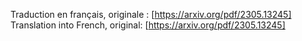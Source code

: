 Traduction en français, originale : [https://arxiv.org/pdf/2305.13245] <br>
Translation into French, original: [https://arxiv.org/pdf/2305.13245]

